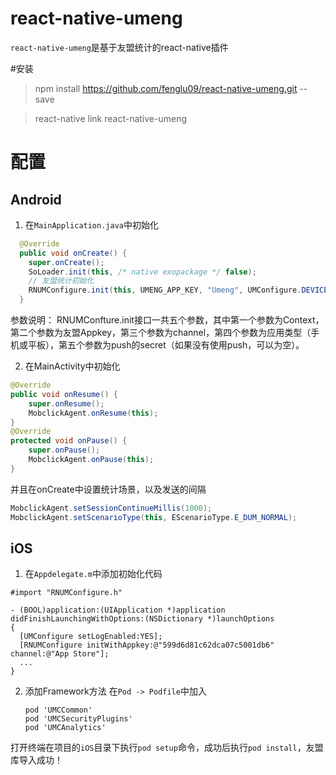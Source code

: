 # react-native-umeng
`react-native-umeng`是基于友盟统计的react-native插件

#安装
> npm install https://github.com/fenglu09/react-native-umeng.git --save

> react-native link react-native-umeng

# 配置
## Android
1. 在`MainApplication.java`中初始化
```java
  @Override
  public void onCreate() {
    super.onCreate();
    SoLoader.init(this, /* native exopackage */ false);
    // 友盟统计初始化
    RNUMConfigure.init(this, UMENG_APP_KEY, "Umeng", UMConfigure.DEVICE_TYPE_PHONE, "");
  }
```

参数说明： RNUMConfture.init接口一共五个参数，其中第一个参数为Context，第二个参数为友盟Appkey，第三个参数为channel，第四个参数为应用类型（手机或平板），第五个参数为push的secret（如果没有使用push，可以为空）。

2. 在MainActivity中初始化
```java
@Override
public void onResume() {
    super.onResume();
    MobclickAgent.onResume(this);
}
@Override
protected void onPause() {
    super.onPause();
    MobclickAgent.onPause(this);
}
```
并且在onCreate中设置统计场景，以及发送的间隔
```java
MobclickAgent.setSessionContinueMillis(1000);
MobclickAgent.setScenarioType(this, EScenarioType.E_DUM_NORMAL);
```

## iOS

1. 在`Appdelegate.m`中添加初始化代码
```
#import "RNUMConfigure.h"

- (BOOL)application:(UIApplication *)application didFinishLaunchingWithOptions:(NSDictionary *)launchOptions
{
  [UMConfigure setLogEnabled:YES];
  [RNUMConfigure initWithAppkey:@"599d6d81c62dca07c5001db6" channel:@"App Store"];
  ...
}
```

2. 添加Framework方法
    在`Pod -> Podfile`中加入 

    ```
    pod 'UMCCommon'
    pod 'UMCSecurityPlugins'
    pod 'UMCAnalytics'
    ```
打开终端在项目的`iOS`目录下执行`pod setup`命令，成功后执行`pod install`，友盟库导入成功！

